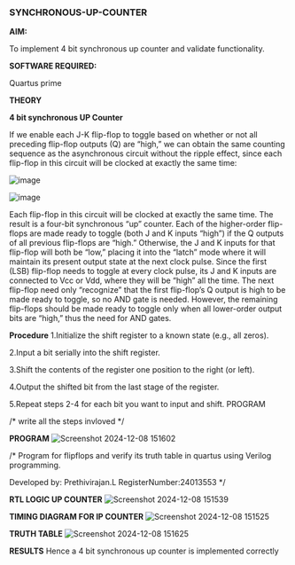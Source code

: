 ### SYNCHRONOUS-UP-COUNTER

**AIM:**

To implement 4 bit synchronous up counter and validate functionality.

**SOFTWARE REQUIRED:**

Quartus prime

**THEORY**

**4 bit synchronous UP Counter**

If we enable each J-K flip-flop to toggle based on whether or not all preceding flip-flop outputs (Q) are “high,” we can obtain the same counting sequence as the asynchronous circuit without the ripple effect, since each flip-flop in this circuit will be clocked at exactly the same time:

![image](https://github.com/naavaneetha/SYNCHRONOUS-UP-COUNTER/assets/154305477/d5db3fa0-e413-404c-b80e-b2f39d82e7e8)


![image](https://github.com/naavaneetha/SYNCHRONOUS-UP-COUNTER/assets/154305477/52cb61eb-d04b-442d-810c-31185a68410b)

Each flip-flop in this circuit will be clocked at exactly the same time.
The result is a four-bit synchronous “up” counter. Each of the higher-order flip-flops are made ready to toggle (both J and K inputs “high”) if the Q outputs of all previous flip-flops are “high.”
Otherwise, the J and K inputs for that flip-flop will both be “low,” placing it into the “latch” mode where it will maintain its present output state at the next clock pulse.
Since the first (LSB) flip-flop needs to toggle at every clock pulse, its J and K inputs are connected to Vcc or Vdd, where they will be “high” all the time.
The next flip-flop need only “recognize” that the first flip-flop’s Q output is high to be made ready to toggle, so no AND gate is needed.
However, the remaining flip-flops should be made ready to toggle only when all lower-order output bits are “high,” thus the need for AND gates.

**Procedure**
1.Initialize the shift register to a known state (e.g., all zeros).

2.Input a bit serially into the shift register.

3.Shift the contents of the register one position to the right (or left).

4.Output the shifted bit from the last stage of the register.

5.Repeat steps 2-4 for each bit you want to input and shift. PROGRAM

/* write all the steps invloved */

**PROGRAM**
![Screenshot 2024-12-08 151602](https://github.com/user-attachments/assets/a1e565c1-32c0-4056-9168-ac4a700ec353)


/* Program for flipflops and verify its truth table in quartus using Verilog programming. 

Developed by: Prethivirajan.L
RegisterNumber:24013553
*/

**RTL LOGIC UP COUNTER**
![Screenshot 2024-12-08 151539](https://github.com/user-attachments/assets/a01b3b77-724b-47cd-b578-2d14658c5e73)


**TIMING DIAGRAM FOR IP COUNTER**
![Screenshot 2024-12-08 151525](https://github.com/user-attachments/assets/de561512-eb7d-4dc2-b6c3-87baecbd0f04)


**TRUTH TABLE**
![Screenshot 2024-12-08 151625](https://github.com/user-attachments/assets/c72e8b68-a420-4803-a997-0524c8b7c004)


**RESULTS**
Hence a 4 bit synchronous up counter is implemented correctly
